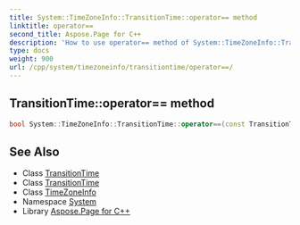 ```yaml
---
title: System::TimeZoneInfo::TransitionTime::operator== method
linktitle: operator==
second_title: Aspose.Page for C++
description: 'How to use operator== method of System::TimeZoneInfo::TransitionTime class in C++.'
type: docs
weight: 900
url: /cpp/system/timezoneinfo/transitiontime/operator==/
---
```

## TransitionTime::operator== method




```cpp
bool System::TimeZoneInfo::TransitionTime::operator==(const TransitionTime &other) const
```

## See Also

* Class [TransitionTime](../)
* Class [TransitionTime](../)
* Class [TimeZoneInfo](../../)
* Namespace [System](../../../)
* Library [Aspose.Page for C++](../../../../)
